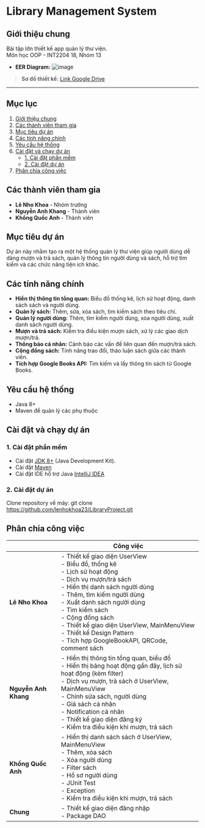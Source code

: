 # Library Management System
## **Giới thiệu chung**
Bài tập lớn thiết kế app quản lý thư viện.  
Môn học OOP - INT2204 18, Nhóm 13

- **EER Diagram:** 
![image](https://github.com/user-attachments/assets/5d881e41-8d90-4339-9643-524eeff011aa)

> **Sơ đồ thiết kế:** [Link Google Drive](https://drive.google.com/drive/u/2/home)

---

## **Mục lục**
1. [Giới thiệu chung](#giới-thiệu-chung)
2. [Các thành viên tham gia](#các-thành-viên-tham-gia)
3. [Mục tiêu dự án](#mục-tiêu-dự-án)
4. [Các tính năng chính](#các-tính-năng-chính)
5. [Yêu cầu hệ thống](#yêu-cầu-hệ-thống)
6. [Cài đặt và chạy dự án](#cài-đặt-và-chạy-dự-án)
   - [1. Cài đặt phần mềm](#1-cài-đặt-phần-mềm)
   - [2. Cài đặt dự án](#2-cài-đặt-dự-án)
7. [Phân chia công việc](#phân-chia-công-việc)

## **Các thành viên tham gia**
- **Lê Nho Khoa** - Nhóm trưởng
- **Nguyễn Anh Khang** - Thành viên
- **Khổng Quốc Anh** - Thành viên

## **Mục tiêu dự án**
Dự án này nhằm tạo ra một hệ thống quản lý thư viện giúp người dùng dễ dàng mượn và trả sách, quản lý thông tin người dùng và sách, hỗ trợ tìm kiếm và các chức năng tiện ích khác.


## **Các tính năng chính**
- **Hiển thị thông tin tổng quan:** Biểu đồ thống kê, lịch sử hoạt động, danh sách sách và người dùng.
- **Quản lý sách:** Thêm, sửa, xóa sách, tìm kiếm sách theo tiêu chí.
- **Quản lý người dùng:** Thêm, tìm kiếm người dùng, xóa người dùng, xuất danh sách người dùng.
- **Mượn và trả sách:** Kiểm tra điều kiện mượn sách, xử lý các giao dịch mượn/trả.
- **Thông báo cá nhân:** Cảnh báo các vấn đề liên quan đến mượn/trả sách.
- **Cộng đồng sách:** Tính năng trao đổi, thảo luận sách giữa các thành viên.
- **Tích hợp Google Books API:** Tìm kiếm và lấy thông tin sách từ Google Books.


## **Yêu cầu hệ thống**
- Java 8+ 
- Maven để quản lý các phụ thuộc


## **Cài đặt và chạy dự án**

### **1. Cài đặt phần mềm**
- Cài đặt [JDK 8+](https://adoptopenjdk.net/) (Java Development Kit).
- Cài đặt [Maven](https://maven.apache.org/)
- Cài đặt IDE hỗ trợ Java [IntelliJ IDEA](https://www.jetbrains.com/idea/)

### **2. Cài đặt dự án**
Clone repository về máy: git clone https://github.com/lenhokhoa23/LibraryProject.git

## **Phân chia công việc**

|                         | **Công việc**                                                                                                                   |
|-------------------------|-------------------------------------------------------------------------------------------------------------------------------|
| **Lê Nho Khoa**         | - Thiết kế giao diện UserView<br>- Biểu đồ, thống kê<br>- Lịch sử hoạt động<br>- Dịch vụ mượn/trả sách<br>- Hiển thị danh sách người dùng<br>- Thêm, tìm kiếm người dùng<br>- Xuất danh sách người dùng<br>- Tìm kiếm sách<br>- Cộng đồng sách<br>- Thiết kế giao diện UserView, MainMenuView<br>- Thiết kế Design Pattern<br>- Tích hợp GoogleBookAPI, QRCode, comment sách |
| **Nguyễn Anh Khang**    | - Hiển thị thông tin tổng quan, biểu đồ<br>- Hiển thị bảng hoạt động gần đây, lịch sử hoạt động (kèm filter)<br>- Dịch vụ mượn, trả sách ở UserView, MainMenuView<br>- Chỉnh sửa sách, người dùng<br>- Giá sách cá nhân<br>- Notification cá nhân<br>- Thiết kế giao diện đăng ký<br>- Kiểm tra điều kiện khi mượn, trả sách |
| **Khổng Quốc Anh**      | - Hiển thị danh sách sách ở UserView, MainMenuView<br>- Thêm, xóa sách<br>- Xóa người dùng<br>- Filter sách<br>- Hồ sơ người dùng<br>- JUnit Test<br>- Exception<br>- Kiểm tra điều kiện khi mượn, trả sách |
| **Chung**               | - Thiết kế giao diện đăng nhập<br>- Package DAO<br> |


